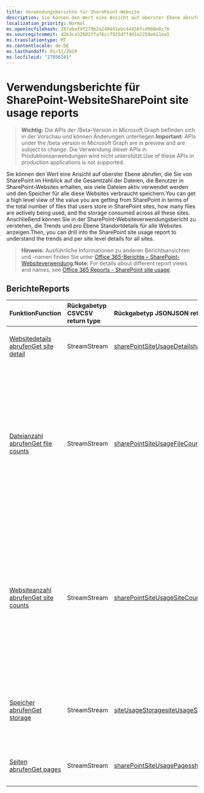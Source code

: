 ```yaml
---
title: Verwendungsberichte für SharePoint-Website
description: Sie können den Wert eine Ansicht auf oberster Ebene abrufen, die Sie von SharePoint im Hinblick auf die Gesamtzahl der Dateien, die Benutzer in SharePoint-Websites erhalten, wie viele Dateien aktiv verwendet werden und den Speicher für alle diese Websites verbraucht speichern. Anschließend können Sie in der SharePoint-Websiteverwendungsbericht zu verstehen, die Trends und pro Ebene Standortdetails für alle Websites anzeigen.
localization_priority: Normal
ms.openlocfilehash: 287abafdf279b2a249481ebc4445bfcd980ebc76
ms.sourcegitcommit: d2b3ca32602ffa76cc7925d7f4d1e2258e611ea5
ms.translationtype: MT
ms.contentlocale: de-DE
ms.lasthandoff: 01/11/2019
ms.locfileid: "27856141"
---
```

# <a name="sharepoint-site-usage-reports"></a><span data-ttu-id="a6f89-104">Verwendungsberichte für SharePoint-Website</span><span class="sxs-lookup"><span data-stu-id="a6f89-104">SharePoint site usage reports</span></span>

> <span data-ttu-id="a6f89-105">**Wichtig:** Die APIs der /Beta-Version in Microsoft Graph befinden sich in der Vorschau und können Änderungen unterliegen.</span><span class="sxs-lookup"><span data-stu-id="a6f89-105">**Important:** APIs under the /beta version in Microsoft Graph are in preview and are subject to change.</span></span> <span data-ttu-id="a6f89-106">Die Verwendung dieser APIs in Produktionsanwendungen wird nicht unterstützt.</span><span class="sxs-lookup"><span data-stu-id="a6f89-106">Use of these APIs in production applications is not supported.</span></span>

<span data-ttu-id="a6f89-107">Sie können den Wert eine Ansicht auf oberster Ebene abrufen, die Sie von SharePoint im Hinblick auf die Gesamtzahl der Dateien, die Benutzer in SharePoint-Websites erhalten, wie viele Dateien aktiv verwendet werden und den Speicher für alle diese Websites verbraucht speichern.</span><span class="sxs-lookup"><span data-stu-id="a6f89-107">You can get a high level view of the value you are getting from SharePoint in terms of the total number of files that users store in SharePoint sites, how many files are actively being used, and the storage consumed across all these sites.</span></span> <span data-ttu-id="a6f89-108">Anschließend können Sie in der SharePoint-Websiteverwendungsbericht zu verstehen, die Trends und pro Ebene Standortdetails für alle Websites anzeigen.</span><span class="sxs-lookup"><span data-stu-id="a6f89-108">Then, you can drill into the SharePoint site usage report to understand the trends and per site level details for all sites.</span></span>

> <span data-ttu-id="a6f89-109">**Hinweis:** Ausführliche Informationen zu anderen Berichtsansichten und -namen finden Sie unter [Office 365-Berichte – SharePoint-Websiteverwendung](https://support.office.com/client/SharePoint-site-usage-4ecfb843-e5d5-464d-8bf6-7ed512a9b213).</span><span class="sxs-lookup"><span data-stu-id="a6f89-109">**Note:** For details about different report views and names, see [Office 365 Reports - SharePoint site usage](https://support.office.com/client/SharePoint-site-usage-4ecfb843-e5d5-464d-8bf6-7ed512a9b213).</span></span>

## <a name="reports"></a><span data-ttu-id="a6f89-110">Berichte</span><span class="sxs-lookup"><span data-stu-id="a6f89-110">Reports</span></span>

| <span data-ttu-id="a6f89-111">Funktion</span><span class="sxs-lookup"><span data-stu-id="a6f89-111">Function</span></span>                                 | <span data-ttu-id="a6f89-112">Rückgabetyp CSV</span><span class="sxs-lookup"><span data-stu-id="a6f89-112">CSV return type</span></span> | <span data-ttu-id="a6f89-113">Rückgabetyp JSON</span><span class="sxs-lookup"><span data-stu-id="a6f89-113">JSON return type</span></span>                         | <span data-ttu-id="a6f89-114">Beschreibung</span><span class="sxs-lookup"><span data-stu-id="a6f89-114">Description</span></span>                              |
| :--------------------------------------- | :-------------- | :--------------------------------------- | ---------------------------------------- |
| [<span data-ttu-id="a6f89-115">Websitedetails abrufen</span><span class="sxs-lookup"><span data-stu-id="a6f89-115">Get site detail</span></span>](../api/reportroot-getsharepointsiteusagedetail.md) | <span data-ttu-id="a6f89-116">Stream</span><span class="sxs-lookup"><span data-stu-id="a6f89-116">Stream</span></span>          | [<span data-ttu-id="a6f89-117">sharePointSiteUsageDetail</span><span class="sxs-lookup"><span data-stu-id="a6f89-117">sharePointSiteUsageDetail</span></span>](../resources/sharepointsiteusagedetail.md) | <span data-ttu-id="a6f89-118">Abrufen von Details zu SharePoint-Websiteverwendung.</span><span class="sxs-lookup"><span data-stu-id="a6f89-118">Get details about SharePoint site usage.</span></span> |
| [<span data-ttu-id="a6f89-119">Dateianzahl abrufen</span><span class="sxs-lookup"><span data-stu-id="a6f89-119">Get file counts</span></span>](../api/reportroot-getsharepointsiteusagefilecounts.md) | <span data-ttu-id="a6f89-120">Stream</span><span class="sxs-lookup"><span data-stu-id="a6f89-120">Stream</span></span>          | [<span data-ttu-id="a6f89-121">sharePointSiteUsageFileCounts</span><span class="sxs-lookup"><span data-stu-id="a6f89-121">sharePointSiteUsageFileCounts</span></span>](../resources/sharepointsiteusagefilecounts.md) | <span data-ttu-id="a6f89-122">Rufen Sie die Gesamtzahl der Dateien auf allen Websites und die Anzahl der aktiven Dateien ab.</span><span class="sxs-lookup"><span data-stu-id="a6f89-122">Get the total number of files across all sites and the number of active files.</span></span> <span data-ttu-id="a6f89-123">Eine Datei (Benutzer oder System) wird als aktiv betrachtet, wenn sie innerhalb des angegebenen Zeitraums gespeichert, synchronisiert, geändert oder freigegeben wurde.</span><span class="sxs-lookup"><span data-stu-id="a6f89-123">A file (user or system) is considered active if it has been saved, synced, modified, or shared within the specified time period.</span></span> |
| [<span data-ttu-id="a6f89-124">Websiteanzahl abrufen</span><span class="sxs-lookup"><span data-stu-id="a6f89-124">Get site counts</span></span>](../api/reportroot-getsharepointsiteusagesitecounts.md) | <span data-ttu-id="a6f89-125">Stream</span><span class="sxs-lookup"><span data-stu-id="a6f89-125">Stream</span></span>          | [<span data-ttu-id="a6f89-126">sharePointSiteUsageSiteCounts</span><span class="sxs-lookup"><span data-stu-id="a6f89-126">sharePointSiteUsageSiteCounts</span></span>](../resources/sharepointsiteusagesitecounts.md) | <span data-ttu-id="a6f89-127">Rufen Sie die Gesamtzahl der Dateien auf allen Websites und die Anzahl der aktiven Dateien ab.</span><span class="sxs-lookup"><span data-stu-id="a6f89-127">Get the total number of files across all sites and the number of active files.</span></span> <span data-ttu-id="a6f89-128">Eine Datei (Benutzer oder System) wird als aktiv betrachtet, wenn sie innerhalb des angegebenen Zeitraums gespeichert, synchronisiert, geändert oder freigegeben wurde.</span><span class="sxs-lookup"><span data-stu-id="a6f89-128">A file (user or system) is considered active if it has been saved, synced, modified, or shared within the specified time period.</span></span> |
| [<span data-ttu-id="a6f89-129">Speicher abrufen</span><span class="sxs-lookup"><span data-stu-id="a6f89-129">Get storage</span></span>](../api/reportroot-getsharepointsiteusagestorage.md) | <span data-ttu-id="a6f89-130">Stream</span><span class="sxs-lookup"><span data-stu-id="a6f89-130">Stream</span></span>          | [<span data-ttu-id="a6f89-131">siteUsageStorage</span><span class="sxs-lookup"><span data-stu-id="a6f89-131">siteUsageStorage</span></span>](../resources/siteusagestorage.md) | <span data-ttu-id="a6f89-132">Erhalten Sie eine Übersicht über den im Berichtszeitraum zugewiesenen und belegten Speicherplatz.</span><span class="sxs-lookup"><span data-stu-id="a6f89-132">Get the trend of storage allocated and consumed during the reporting period.</span></span> |
| [<span data-ttu-id="a6f89-133">Seiten abrufen</span><span class="sxs-lookup"><span data-stu-id="a6f89-133">Get pages</span></span>](../api/reportroot-getsharepointsiteusagepages.md) | <span data-ttu-id="a6f89-134">Stream</span><span class="sxs-lookup"><span data-stu-id="a6f89-134">Stream</span></span>          | [<span data-ttu-id="a6f89-135">sharePointSiteUsagePages</span><span class="sxs-lookup"><span data-stu-id="a6f89-135">sharePointSiteUsagePages</span></span>](../resources/sharepointsiteusagepages.md) | <span data-ttu-id="a6f89-136">Rufen Sie die Anzahl der angezeigten Seiten aller Websites ab.</span><span class="sxs-lookup"><span data-stu-id="a6f89-136">Get the number of pages viewed across all sites.</span></span> |
